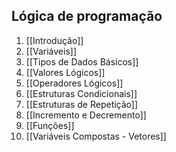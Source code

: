 
## Lógica de programação
1. [[Introdução]]
2. [[Variáveis]]
3. [[Tipos de Dados Básicos]]
4. [[Valores Lógicos]]
5. [[Operadores Lógicos]]
6. [[Estruturas Condicionais]]
7. [[Estruturas de Repetição]]
8. [[Incremento e Decremento]]
9. [[Funções]]
10. [[Variáveis Compostas - Vetores]]